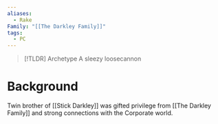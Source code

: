 ```yaml
---
aliases:
  - Rake
Family: "[[The Darkley Family]]"
tags:
  - PC
---
```

> [!TLDR] Archetype
> A sleezy loosecannon

# Background
Twin brother of [[Stick Darkley]] was gifted privilege from [[The Darkley Family]] and strong connections with the Corporate world.